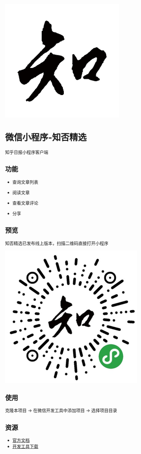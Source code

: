![logo](images/logo_zhi.gif)

# 微信小程序-知否精选

知乎日报小程序客户端

## 功能

- 查询文章列表

- 阅读文章

- 查看文章评论

- 分享

## 预览

知否精选已发布线上版本，扫描二维码直接打开小程序

![logo](images/qr_code.jpg)

## 使用

克隆本项目 -> 在微信开发工具中添加项目 -> 选择项目目录

## 资源

* [官方文档](https://mp.weixin.qq.com/debug/wxadoc/dev/?t=1474644083132)
* [开发工具下载](https://mp.weixin.qq.com/debug/wxadoc/dev/devtools/download.html?t=1474644089359)